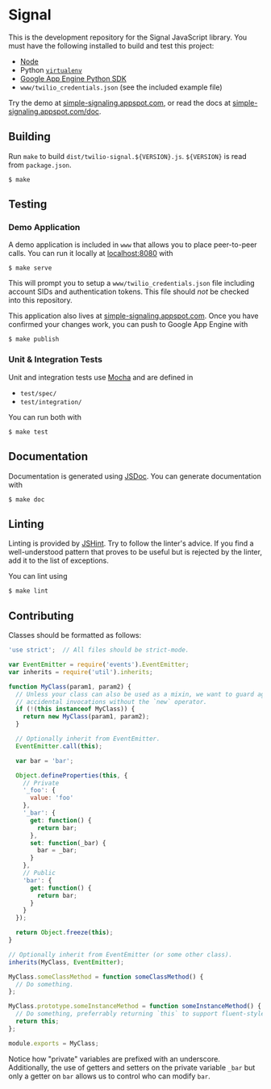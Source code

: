 Signal
======

This is the development repository for the Signal JavaScript library. You must have the following installed to build and test this project:

- [Node](http://nodejs.org/)
- Python [`virtualenv`](http://docs.python-guide.org/en/latest/dev/virtualenvs/) 
- [Google App Engine Python SDK](https://storage.googleapis.com/appengine-sdks/featured/GoogleAppEngineLauncher-1.9.17.dmg)
- `www/twilio_credentials.json` (see the included example file)

Try the demo at [simple-signaling.appspot.com](http://simple-signaling.appspot.com), or read the docs at [simple-signaling.appspot.com/doc](http://simple-signaling.appspot.com/doc).

Building
--------

Run `make` to build `dist/twilio-signal.${VERSION}.js`. `${VERSION}` is read from `package.json`.

```
$ make
```

Testing
-------

### Demo Application

A demo application is included in `www` that allows you to place peer-to-peer calls. You can run it locally at [localhost:8080](http://localhost:8080) with

```
$ make serve
```

This will prompt you to setup a `www/twilio_credentials.json` file including account SIDs and authentication tokens. This file should _not_ be checked into this repository.

This application also lives at [simple-signaling.appspot.com](http://simple-signaling.appspot.com). Once you have confirmed your changes work, you can push to Google App Engine with

```
$ make publish
```

### Unit & Integration Tests

Unit and integration tests use [Mocha](http://mochajs.org/) and are defined in

- `test/spec/`
- `test/integration/`

You can run both with

```
$ make test
```

Documentation
-------------

Documentation is generated using [JSDoc](http://usejsdoc.org/). You can generate documentation with

```
$ make doc
```

Linting
-------

Linting is provided by [JSHint](https://github.com/jshint/jshint/). Try to follow the linter's advice. If you find a well-understood pattern that proves to be useful but is rejected by the linter, add it to the list of exceptions.

You can lint using

```
$ make lint
```

Contributing
------------

Classes should be formatted as follows:

```javascript
'use strict';  // All files should be strict-mode.

var EventEmitter = require('events').EventEmitter;
var inherits = require('util').inherits;

function MyClass(param1, param2) {
  // Unless your class can also be used as a mixin, we want to guard against
  // accidental invocations without the `new` operator.
  if (!(this instanceof MyClass)) {
    return new MyClass(param1, param2);
  }

  // Optionally inherit from EventEmitter.
  EventEmitter.call(this);

  var bar = 'bar';

  Object.defineProperties(this, {
    // Private
    '_foo': {
      value: 'foo'
    },
    '_bar': {
      get: function() {
        return bar;
      },
      set: function(_bar) {
        bar = _bar;
      }
    },
    // Public
    'bar': {
      get: function() {
        return bar;
      }
    }
  });

  return Object.freeze(this);
}

// Optionally inherit from EventEmitter (or some other class).
inherits(MyClass, EventEmitter);

MyClass.someClassMethod = function someClassMethod() {
  // Do something.
};

MyClass.prototype.someInstanceMethod = function someInstanceMethod() {
  // Do something, preferrably returning `this` to support fluent-style.
  return this;
};

module.exports = MyClass;
```

Notice how "private" variables are prefixed with an underscore. Additionally, the use of getters and setters on the private variable `_bar` but only a getter on `bar` allows us to control who can modify `bar`.
